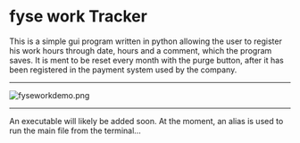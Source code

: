 # fyse work Tracker

This is a simple gui program written in python allowing the user
to register his work hours through date, hours and a comment,
which the program saves. It is ment to be reset every month with
the purge button, after it has been registered in the payment system
used by the company.
* * *

![fyseworkdemo.png](:/24c321fd6e2e40038e4c8b5abdc8a58c)
* * *
An executable will likely be added soon.
At the moment, an alias is used to run the main file from the terminal...
